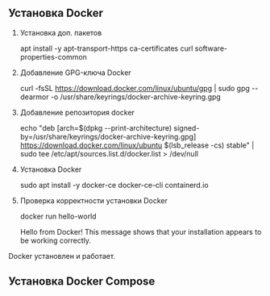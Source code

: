 ## Установка Docker

1. Установка доп. пакетов

   apt install -y apt-transport-https ca-certificates curl software-properties-common

2. Добавление GPG-ключа Docker

   curl -fsSL https://download.docker.com/linux/ubuntu/gpg | sudo gpg --dearmor -o /usr/share/keyrings/docker-archive-keyring.gpg

3. Добавление репозитория docker

   echo "deb [arch=$(dpkg --print-architecture) signed-by=/usr/share/keyrings/docker-archive-keyring.gpg] https://download.docker.com/linux/ubuntu $(lsb_release -cs) stable" | sudo tee /etc/apt/sources.list.d/docker.list > /dev/null

4. Установка Docker

   sudo apt install -y docker-ce docker-ce-cli containerd.io

5. Проверка корректности установки Docker

   docker run hello-world

   Hello from Docker!
This message shows that your installation appears to be working correctly.

Docker установлен и работает.

## Установка Docker Compose



   

